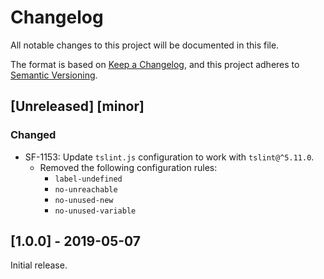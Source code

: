 # Changelog
All notable changes to this project will be documented in this file.

The format is based on [Keep a Changelog](https://keepachangelog.com/en/1.0.0/),
and this project adheres to [Semantic Versioning](https://semver.org/spec/v2.0.0.html).

## [Unreleased] [minor]
### Changed
- SF-1153: Update `tslint.js` configuration to work with `tslint@^5.11.0`.
  - Removed the following configuration rules:
    - `label-undefined`
    - `no-unreachable`
    - `no-unused-new`
    - `no-unused-variable`

## [1.0.0] - 2019-05-07
Initial release.
